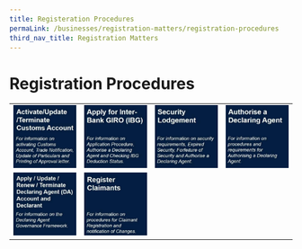 ```yaml
---
title: Registeration Procedures
permaLink: /businesses/registration-matters/registration-procedures
third_nav_title: Registration Matters
---
```


# Registration Procedures

|   |   |   |   |
|---|---|---|---|
|[ ![](/images/R1.jpg)](/businesses/registration-matters/registration-procedures/activate-customs-account)  |[ ![](/images/R2.jpg)](/businesses/registration-matters/registration-procedures/apply-for-inter-bank-giro) |[ ![](/images/R3.jpg)](/businesses/registration-matters/registration-procedures/security-lodgement)    |[ ![](/images/R4.jpg)](/businesses/registration-matters/registration-procedures/authorise-a-declaring-agent)
|[ ![](/images/R5.jpg)](/businesses/registration-matters/registration-procedures/apply-update-renew-terminate-declaring-agent-account-and-declarant)  |[![](/images/R6.jpg)](/businesses/registration-matters/registration-procedures/register-claimants)  |   |   |
